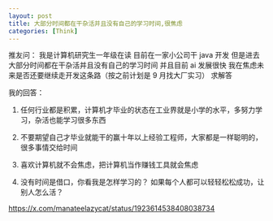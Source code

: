 ```yaml
---
layout: post
title: 大部分时间都在干杂活并且没有自己的学习时间,很焦虑
categories: [Think]
---
```


推友问： 我是计算机研究生一年级在读 目前在一家小公司干 java 开发 但是进去大部分时间都在干杂活并且没有自己的学习时间 并且目前 ai 发展很快 我在焦虑未来是否还要继续走开发这条路（按之前计划是 9 月找大厂实习） 求解答

我的回答：

1. 任何行业都是积累，计算机才毕业的状态在工业界就是小学的水平，多努力学习，杂活也能学习很多东西

2. 不要期望自己才毕业就能干的赢十年以上经验工程师，大家都是一样聪明的，很多事情交给时间

3. 喜欢计算机就不会焦虑，把计算机当作赚钱工具就会焦虑

4. 没有时间是借口，你看我是怎样学习的？ 如果每个人都可以轻轻松松成功，让别人怎么活？

https://x.com/manateelazycat/status/1923614538408038734
